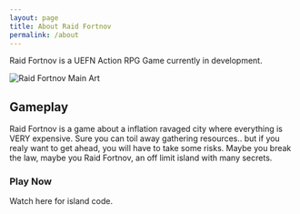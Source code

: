 ```yaml
---
layout: page
title: About Raid Fortnov
permalink: /about
---
```


Raid Fortnov is a UEFN Action RPG Game currently in development.
 
<img src="img/raid_fortnov" class="img-responsive img-centered" alt="Raid Fortnov Main Art">

## Gameplay

Raid Fortnov is a game about a inflation ravaged city where everything is VERY expensive.  Sure you can toil away gathering resources.. but if you realy want to get ahead, you will have to take some risks.  Maybe you break the law, maybe you Raid Fortnov, an off limit island with many secrets.

### Play Now

Watch here for island code.
